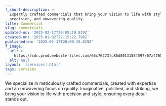 ```yaml
---
f_short-description: >-
  Expertly crafted commercials that bring your vision to life with style,
  precision, and unwavering quality.
title: Commercial
slug: commercials
updated-on: '2025-02-17T20:09:19.829Z'
created-on: '2025-01-02T22:15:22.798Z'
published-on: '2025-02-17T20:09:19.829Z'
f_image:
  url: >-
    https://cdn.prod.website-files.com/66c76273fc85d80131554597/67a4765e1ec35523f88e5c04_SERVICES%20%E2%80%93%20COMMERCIAL.avif
  alt: null
layout: '[services].html'
tags: services
---
```


We specialize in meticulously crafted commercials, created with expertise and an unwavering focus on quality. Imaginative, polished, and striking, we bring your vision to life with precision and style, ensuring every detail stands out.

